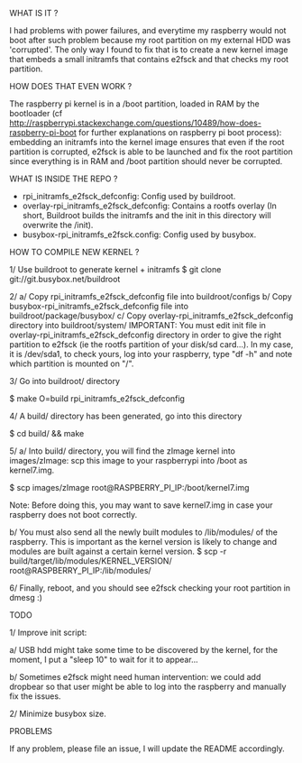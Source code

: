 WHAT IS IT ?

I had problems with power failures, and everytime my raspberry would not boot
after such problem because my root partition on my external HDD was 'corrupted'.
The only way I found to fix that is to create a new kernel image that embeds
a small initramfs that contains e2fsck and that checks my root partition.

HOW DOES THAT EVEN WORK ?

The raspberry pi kernel is in a /boot partition, loaded in RAM by the
bootloader (cf
http://raspberrypi.stackexchange.com/questions/10489/how-does-raspberry-pi-boot
for further explanations on raspberry pi boot process): embedding an initramfs
into the kernel image ensures that even if the root partition is corrupted,
e2fsck is able to be launched and fix the root partition since everything is
in RAM and /boot partition should never be corrupted.

WHAT IS INSIDE THE REPO ?

* rpi_initramfs_e2fsck_defconfig: Config used by buildroot.
* overlay-rpi_initramfs_e2fsck_defconfig: Contains a rootfs overlay (In short,
Buildroot builds the initramfs and the init in this directory will overwrite the
/init).
* busybox-rpi_initramfs_e2fsck.config: Config used by busybox.

HOW TO COMPILE NEW KERNEL ?

1/ Use buildroot to generate kernel + initramfs
$ git clone git://git.busybox.net/buildroot

2/ a/ Copy rpi_initramfs_e2fsck_defconfig file into buildroot/configs
   b/ Copy busybox-rpi_initramfs_e2fsck_defconfig file into
      buildroot/package/busybox/
   c/ Copy overlay-rpi_initramfs_e2fsck_defconfig directory into
      buildroot/system/
      IMPORTANT: You must edit init file in
      overlay-rpi_initramfs_e2fsck_defconfig directory in order to give the right
      partition to e2fsck (ie the rootfs partition of your disk/sd card...).
      In my case, it is /dev/sda1, to check yours, log into your raspberry,
      type "df -h" and note which partition is mounted on "/".

3/ Go into buildroot/ directory

$ make O=build rpi_initramfs_e2fsck_defconfig

4/ A build/ directory has been generated, go into this directory

$ cd build/ && make

5/
a/ Into build/ directory, you will find the zImage kernel into images/zImage:
scp this image to your raspberrypi into /boot as kernel7.img.

$ scp images/zImage root@RASPBERRY_PI_IP:/boot/kernel7.img 

Note: Before doing this, you may want to save kernel7.img in case your raspberry
does not boot correctly.


b/ You must also send all the newly built modules to /lib/modules/ of the
raspberry. This is important as the kernel version is likely to change and
modules are built against a certain kernel version.
$ scp -r build/target/lib/modules/KERNEL_VERSION/ root@RASPBERRY_PI_IP:/lib/modules/

6/ Finally, reboot, and you should see e2fsck checking your root partition
in dmesg :)

TODO

1/ Improve init script:

   a/ USB hdd might take some time to be discovered by the
   kernel, for the moment, I put a "sleep 10" to wait for it to appear...
   
   b/ Sometimes e2fsck might need human intervention: we could add dropbear
   so that user might be able to log into the raspberry and manually fix the
   issues.

2/ Minimize busybox size.

PROBLEMS

If any problem, please file an issue, I will update the README accordingly.
